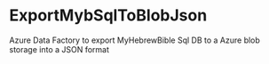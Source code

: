 # ExportMybSqlToBlobJson
Azure Data Factory to export MyHebrewBible Sql DB to a Azure blob storage into a JSON format
